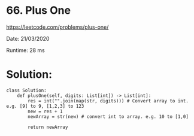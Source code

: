 # 66. Plus One
https://leetcode.com/problems/plus-one/

Date: 21/03/2020

Runtime: 28 ms
# Solution:
```
class Solution:
    def plusOne(self, digits: List[int]) -> List[int]:
        res = int("".join(map(str, digits))) # Convert array to int. e.g. [9] to 9, [1,2,3] to 123
        new = res + 1 
        newArray = str(new) # convert int to array. e.g. 10 to [1,0]
        
        return newArray
```

